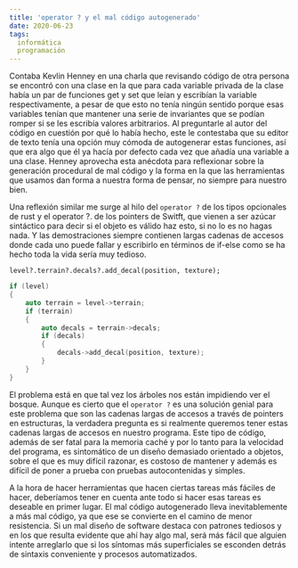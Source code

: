 ```yaml
---
title: 'operator ? y el mal código autogenerado'
date: 2020-06-23
tags:
  informática
  programación
---
```

Contaba Kevlin Henney en una charla que revisando código de otra persona se encontró con una clase en la que para cada variable privada de la clase había un par de funciones get y set que leían y escribían la variable respectivamente, a pesar de que esto no tenía ningún sentido porque esas variables tenían que mantener una serie de invariantes que se podían romper si se les escribía valores arbitrarios. Al preguntarle al autor del código en cuestión por qué lo había hecho, este le contestaba que su editor de texto tenía una opción muy cómoda de autogenerar estas funciones, así que era algo que él ya hacía por defecto cada vez que añadía una variable a una clase. Henney aprovecha esta anécdota para reflexionar sobre la generación procedural de mal código y la forma en la que las herramientas que usamos dan forma a nuestra forma de pensar, no siempre para nuestro bien.

Una reflexión similar me surge al hilo del `operator ?` de los tipos opcionales de rust y el operator ?. de los pointers de Switft, que vienen a ser azúcar sintáctico para decir si el objeto es válido haz esto, si no lo es no hagas nada. Y las demostraciones siempre contienen largas cadenas de accesos donde cada uno puede fallar y escribirlo en términos de if-else como se ha hecho toda la vida sería muy tedioso.

`level?.terrain?.decals?.add_decal(position, texture);`

```cpp
if (level)
{
	auto terrain = level->terrain;
	if (terrain)
	{
		auto decals = terrain->decals;
		if (decals)
		{
			decals->add_decal(position, texture);
		}
	}
}
```

El problema está en que tal vez los árboles nos están impidiendo ver el bosque. Aunque es cierto que el `operator ?` es una solución genial para este problema que son las cadenas largas de accesos a través de pointers en estructuras, la verdadera pregunta es si realmente queremos tener estas cadenas largas de accesos en nuestro programa. Este tipo de código, además de ser fatal para la memoria caché y por lo tanto para la velocidad del programa, es sintomático de un diseño demasiado orientado a objetos, sobre el que es muy difícil razonar, es costoso de mantener y además es difícil de poner a prueba con pruebas autocontenidas y simples.

A la hora de hacer herramientas que hacen ciertas tareas más fáciles de hacer, deberíamos tener en cuenta ante todo si hacer esas tareas es deseable en primer lugar. El mal código autogenerado lleva inevitablemente a más mal código, ya que ese se convierte en el camino de menor resistencia. Si un mal diseño de software destaca con patrones tediosos y en los que resulta evidente que ahí hay algo mal, será más fácil que alguien intente arreglarlo que si los síntomas más superficiales se esconden detrás de sintaxis conveniente y procesos automatizados.
